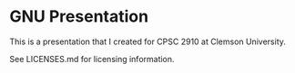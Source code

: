 # GNU Presentation

This is a presentation that I created for CPSC 2910 at Clemson University.

See LICENSES.md for licensing information.

